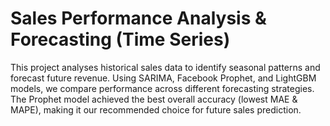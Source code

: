 # Sales Performance Analysis & Forecasting (Time Series)

This project analyses historical sales data to identify seasonal patterns and forecast future revenue. Using SARIMA, Facebook Prophet, and LightGBM models, we compare performance across different forecasting strategies. The Prophet model achieved the best overall accuracy (lowest MAE & MAPE), making it our recommended choice for future sales prediction.
